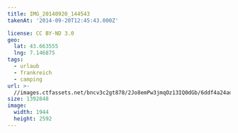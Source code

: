 ```yaml
---
title: IMG_20140920_144543
takenAt: '2014-09-20T12:45:43.000Z'

license: CC BY-ND 3.0
geo:
  lat: 43.663555
  lng: 7.146875
tags:
  - urlaub
  - frankreich
  - camping
url: >-
  //images.ctfassets.net/bncv3c2gt878/2Jo8emPw3jmqOz13IQ0dGb/6ddf4a24ad79e20a4d47ac3498aa3de8/img_20140920_144543_27696571524_o
size: 1392848
image:
  width: 1944
  height: 2592
---
```

